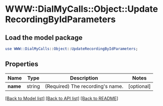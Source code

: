 # WWW::DialMyCalls::Object::UpdateRecordingByIdParameters

## Load the model package
```perl
use WWW::DialMyCalls::Object::UpdateRecordingByIdParameters;
```

## Properties
Name | Type | Description | Notes
------------ | ------------- | ------------- | -------------
**name** | string | (Required)  The recording&#39;s name. | [optional] 

[[Back to Model list]](../README.md#documentation-for-models) [[Back to API list]](../README.md#documentation-for-api-endpoints) [[Back to README]](../README.md)


